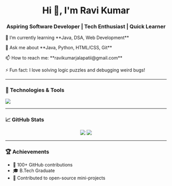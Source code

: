 <h1 align="center">Hi 👋, I'm Ravi Kumar</h1>
<h3 align="center">Aspiring Software Developer | Tech Enthusiast | Quick Learner</h3>

<p align="left"> 🌱 I’m currently learning **Java, DSA, Web Development**</p>

<p align="left">💬 Ask me about **Java, Python, HTML/CSS, Git**</p>

<p align="left">📫 How to reach me: **ravikumarjalapatii@gmail.com**</p>

<p align="left">⚡ Fun fact: I love solving logic puzzles and debugging weird bugs!</p>

---

### 🔧 Technologies & Tools
<p align="left">
  <img src="https://skillicons.dev/icons?i=java,python,html,css,javascript,react,nodejs,git,github" />
</p>

---

### 📈 GitHub Stats
<p align="center">
  <img src="https://github-readme-stats.vercel.app/api?username=ravikumar&show_icons=true&theme=radical" />
  <img src="https://github-readme-streak-stats.herokuapp.com/?user=ravikumar&theme=radical" />
</p>

---

### 🏆 Achievements
- 🌟 100+ GitHub contributions
- 🎓 B.Tech Graduate
- 🤝 Contributed to open-source mini-projects

